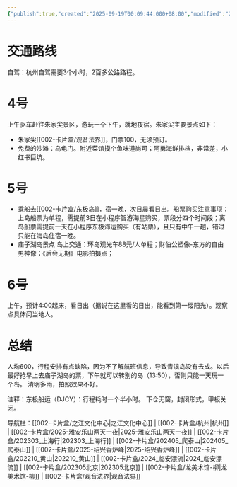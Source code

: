 ```yaml
---
{"publish":true,"created":"2025-09-19T00:09:44.000+08:00","modified":"2025-09-19T08:07:26.888+08:00","cssclasses":""}
---
```



# 交通路线
自驾：杭州自驾需要3个小时，2百多公路路程。

# 4号
上午驱车赶往朱家尖景区，游玩一个下午，就地夜宿。朱家尖主要景点如下：
* 朱家尖[[002-卡片盒/观音法界]]，门票100，无须预订。
* 免费的沙滩：乌龟门。附近菜馆摸个鱼味道尚可；阿勇海鲜排档，非常差，小红书巨坑。
# 5号
* 乘船去[[002-卡片盒/东极岛]]，宿一晚，次日晨看日出。船票购买注意事项：上岛船票为单程，需提前3日在小程序​智游海星​购买，票段分四个时间段；离岛船票需提前一天在小程序​东极海运​购买（有站票），且只有中午一趟，错过只能在海岛住宿一晚。
* 庙子湖岛景点
岛上交通：环岛观光车88元/人单程；财伯公塑像-东方的自由男神像；《后会无期》电影拍摄点；
# 6号
上午，预计4:00起床，看日出（据说在这里看的日出，能看到第一缕阳光）。观察点具体问当地人。
# 总结
人均600，行程安排有点缺陷，因为不了解航班信息，导致青滨岛没有去成。以后最好抢早上去庙子湖岛的票，下午就可以转别的岛（13:50），否则只能一天玩一个岛。
清明多雨，拍照效果不好。


注释：东极船运（DJCY）：行程耗时一个半小时。 下仓无窗，封闭形式，甲板关闭。


导航栏：[[002-卡片盒/之江文化中心\|之江文化中心]] | [[002-卡片盒/杭州\|杭州]] | [[002-卡片盒/2025-雅安乐山两天一夜\|2025-雅安乐山两天一夜]] | [[002-卡片盒/202303_上海行\|202303_上海行]] | [[002-卡片盒/202405_爬泰山\|202405_爬泰山]] | [[002-卡片盒/2025-绍兴香炉峰\|2025-绍兴香炉峰]] | [[002-卡片盒/202210_黄山\|202210_黄山]] | [[002-卡片盒/2024_临安漂流\|2024_临安漂流]] | [[002-卡片盒/202305北京\|202305北京]] | [[002-卡片盒/龙美术馆-柳\|龙美术馆-柳]] | [[002-卡片盒/观音法界\|观音法界]]